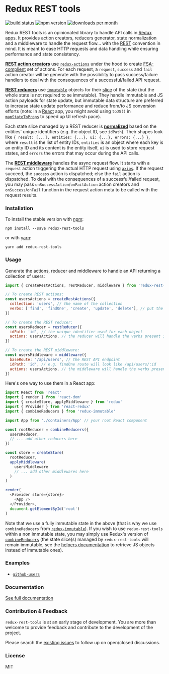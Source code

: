 # Redux REST tools

[![build status](https://img.shields.io/travis/ocolot/redux-rest-tools.svg)](https://travis-ci.org/ocolot/redux-rest-tools)
[![npm version](https://img.shields.io/npm/v/redux-rest-tools.svg)](https://www.npmjs.com/package/redux-rest-tools)
[![downloads per month](https://img.shields.io/npm/dm/redux-rest-tools.svg)](https://www.npmjs.com/package/redux-rest-tools)

Redux REST tools is an opinionated library to handle API calls in [Redux](http://redux.js.org) apps. It provides action creators, reducers generator, state normalization and a middleware to handle the request flow... with the [REST](https://en.wikipedia.org/wiki/Representational_state_transfer) convention in mind. It is meant to ease HTTP requests and data handling while ensuring performance and state consistency.

[**REST action creators**](/docs/api/actions/README.md) use [`redux-actions`](https://github.com/acdlite/redux-actions) under the hood to create [FSA-complient](https://github.com/acdlite/flux-standard-action) set of actions. For each request, a `request`, `success` and `fail` action creator will be generate with the possibility to pass success/failure handlers to deal with the consequences of a successful/failed API request.

[**REST reducers**](/docs/api/reducers/README.md) use [`immutable`](http://facebook.github.io/immutable-js) objects for their [slice](http://redux.js.org/docs/faq/Reducers.html) of the state (but the whole state is not required to se immutable). They handle immutable and JS action payloads for state update, but immutable data structure are preferred to increase state update performance and reduce from/to JS conversion efforts (note: in a [React](https://facebook.github.io/react) app, you might avoid using `toJS()` in [`mapStateToProps`](https://github.com/reactjs/react-redux/blob/master/docs/api.md#connectmapstatetoprops-mapdispatchtoprops-mergeprops-options) to speed up UI refresh pace).

Each state slice managed by a REST reducer is [**normalized**](/docs/api/normalizer/README.md) based on the entities' unique identifiers (e.g. the object ID, see `idPath`). Their shapes look like `{ result: [...], entities: {...}, ui: {...}, errors: {...} }`, where `result` is the list of entity IDs, `entities` is an object where each key is an entity ID and its content is the entity itself, `ui` is used to store request states, and `errors` the errors that may occur during the API calls.

The [**REST middleware**](/docs/api/middleware/README.md) handles the async request flow. It starts with a `request` action triggering the actual HTTP request using [`axios`](https://github.com/mzabriskie/axios). If the request succeed, the `success` action is dispatched; else the `fail` action is dispatched. To deal with the consequences of a successful/failed request, you may pass `onSuccessAction`/`onFailAction` action creators and `onSuccess`/`onFail` function in the request action meta to be called with the request results.

### Installation

To install the stable version with [npm](https://www.npmjs.com):

```
npm install --save redux-rest-tools
```

or with [yarn](https://yarnpkg.com):

```
yarn add redux-rest-tools
```

### Usage

Generate the actions, reducer and middleware to handle an API returning a collection of users:
```javascript
import { createRestActions, restReducer, middleware } from 'redux-rest-tools'

// To create REST actions:
const usersActions = createRestActions({
  collection: 'users', // the name of the collection
  verbs: ['find', 'findOne', 'create', 'update', 'delete'], // put the verbs you need
})

// To create the REST reducer:
const usersReducer = restReducer({
  idPath: 'id', // the unique identifier used for each object
  actions: usersActions, // the reducer will handle the verbs present in usersActions
})

// To create the REST middleware:
const usersMiddleware = middleware({
  baseRoute: '/api/users', // the REST API endpoint
  idPath: 'id', // e.g. findOne route will look like /api/users/:id
  actions: usersActions, // the middleware will handle the verbs present in usersActions
})
```

Here's one way to use them in a React app:
```javascript
import React from 'react'
import { render } from 'react-dom'
import { createStore, applyMiddleware } from 'redux'
import { Provider } from 'react-redux'
import { combineReducers } from 'redux-immutable'

import App from './containers/App' // your root React component

const rootReducer = combineReducers({
  usersReducer,
  // ... add other reducers here
})

const store = createStore(
  rootReducer,
  applyMiddleware(
    usersMiddleware
    // ... add other middlewares here
  )
)

render(
  <Provider store={store}>
    <App />
  </Provider>,
  document.getElementById('root')
)
```

Note that we use a fully immutable state in the above (that is why we use `combineReducers` from [`redux-immutable`](https://github.com/gajus/redux-immutable)). If you wish to use `redux-rest-tools` within a non immutable state, you may simply use Redux's version of [`combineReducers`](http://redux.js.org/docs/api/combineReducers.html) (the state slice(s) managed by `redux-rest-tools` will remain immutable, see the [helpers documentation](https://ocolot.github.io/redux-rest-tools/docs/api/helpers/) to retrieve JS objects instead of immutable ones).

### Examples

- [`github-users`](https://github.com/ocolot/redux-rest-tools/examples/github-users)



### Documentation

[See full documentation](https://ocolot.github.io/redux-rest-tools)

### Contribution & Feedback

`redux-rest-tools` is at an early stage of development. You are more than welcome to provide feedback and contribute to the development of the project.

Please search the [existing issues](https://github.com/ocolot/redux-rest-tools/issues) to follow up on open/closed discussions.

### License

MIT
